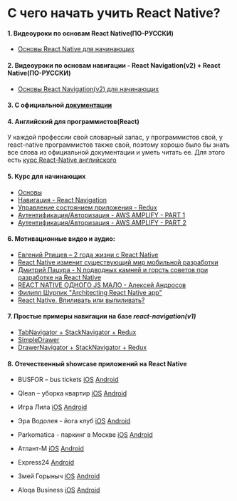 # C чего начать учить React Native?

#### 1. Видеоуроки по основам React Native(ПО-РУССКИ)
 * [Основы React Native для начинающих](https://www.youtube.com/watch?v=tz_pOxQFcdo&list=PLth6QPteH5guFUwQj1iCdu-SOZ7O5KCz4)

#### 2. Видеоуроки по основам навигации - React Navigation(v2) + React Native(ПО-РУССКИ)
 * [Основы React Navigation(v2) для начинающих](https://www.youtube.com/playlist?list=PLth6QPteH5gvv0lVnSQcINI3f8wx-5MsN)

#### 3. С официальной [документации](https://facebook.github.io/react-native/docs/getting-started.html)

#### 4. Английский для программистов(React)
У каждой профессии свой словарный запас, у программистов свой, у react-native программистов также свой, поэтому хорошо было бы знать все слова из официальной документации и уметь читать ее. Для этого есть [курс React-Native английского](https://www.memrise.com/course/1450006/react-react-native/)

#### 5. Курс для начинающих
  * [Основы](https://github.com/react-native-village/react-native-init/tree/master/stargate)
  * [Навигация - React Navigation](https://github.com/react-native-village/react-native-init/tree/master/stargate1)
  * [Управление состоянием приложения - Redux](https://github.com/react-native-village/react-native-init/tree/master/stargate2)
  * [Аутентификация/Авторизация - AWS AMPLIFY - PART 1](https://youtu.be/9uOGS7Pw1fo)
  * [Аутентификация/Авторизация - AWS AMPLIFY - PART 2](https://www.youtube.com/watch?v=CM_M5cNLmK4)

#### 6. Мотивационные видео и аудио:
  * [Евгений Ртищев – 2 года жизни с React Native](https://youtu.be/t8EkRQn_MVk)
  * [React Native изменит существующий мир мобильной разработки](https://www.youtube.com/watch?v=Fdi6YcmBVG8&t=9s)
  * [Дмитрий Пацура - N подводных камней и горсть советов при разработке на React Native](https://youtu.be/qehnKIu30mY) 
  * [REACT NATIVE ОДНОГО JS МАЛО - Алексей Андросов](https://www.youtube.com/watch?v=RwTmWpZ0MyA)
  * [Филипп Шурпик "Architecting React Native app"](https://www.youtube.com/watch?v=3MmwAW1VnGo)
  * [React Native. Впиливать или выпиливать?](https://androiddev.apptractor.ru/android-dev-podkast-70/)

    
#### 7. Простые примеры навигации на базе  *react-navigation(v1)*
  * [TabNavigator + StackNavigator + Redux](https://github.com/react-native-village/TabStackNavigatorRedux)
  * [SimpleDrawer](https://github.com/react-native-village/SimpleDrawer)
  * [DrawerNavigator + StackNavigator + Redux](https://github.com/react-native-village/DrawerStackNavigatorRedux)

#### 8. Отечественный showcase приложений на React Native
   *  BUSFOR – bus tickets [iOS](https://itunes.apple.com/app/busfor-bilety-na-avtobusy/id1029817513?ls=1&mt=8) [Android](https://play.google.com/store/apps/details?id=com.busfor.Busfor)

   *  Qlean – уборка квартир [iOS](https://itunes.apple.com/app/id1011771034?mt=8) [Android](https://play.google.com/store/apps/details?id=com.qlean.qlean)

   *  Игра Лила [iOS](https://itunes.apple.com/ru/app/дхарма/id1296604457?mt=8) [Android](https://play.google.com/store/apps/details?id=com.dharma)
   
   *  Эра Водолея - йога клуб [iOS](https://itunes.apple.com/app/id1313316908) [Android](https://play.google.com/store/apps/details?id=com.aquarianage)
   
   *  Parkomatica  - паркинг в Москве [iOS](https://itunes.apple.com/us/app/parkomatica-moscow-parking/id1268850750?mt=8) [Android](https://play.google.com/store/apps/details?id=ru.parkomatica&hl=ru)
      
   *  Атлант-М [iOS](https://itunes.apple.com/ru/app/атлант-м/id515931794?mt=8) [Android](https://play.google.com/store/apps/details?id=com.atlantm&hl=ru)
     
   *  Express24 [Android](https://play.google.com/store/apps/details?id=com.uznewmax.theflash) 

   *  Змей Горыныч [iOS](https://itunes.apple.com/ru/app/%D0%B0%D0%B7%D1%81-%D0%B7%D0%BC%D0%B5%D0%B9%D0%B3%D0%BE%D1%80%D1%8B%D0%BD%D1%8B%D1%87/id1378411298?l=ru&ls=1&mt=8) [Android](https://play.google.com/store/apps/details?id=com.gorynichthedragon.app) 
   
   *  Aloqa Business [iOS](https://apps.apple.com/ru/app/aloqa-business/id1491490888) [Android](https://play.google.com/store/apps/details?id=uz.aloqa.business&hl=ru) 
   
